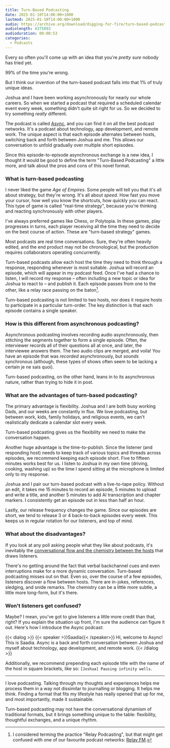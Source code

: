```yaml
---
title: Turn-Based Podcasting
date: 2025-01-10T14:00:00+1000
lastmod: 2025-01-10T14:00:00+1000
audio: https://archive.org/download/digging-for-fire/turn-based-podcasting.mp3
audiolength: 4375893
audioduration: 00:08:53
categories:
  - Podcasts
---
```


Every so often you'll come up with an idea that you're *pretty sure* nobody has tried yet.

99% of the time you're wrong.

But I think our invention of the turn-based podcast falls into that 1% of truly unique ideas.

Joshua and I have been working asynchronously for nearly our whole careers. So when we started a podcast that required a scheduled calendar event every week, something didn't quite sit right for us. So we decided to try something _really_ different.

The podcast is called [Async](https://www.buzzsprout.com/2395469), and you can find it on all the best podcast networks. It's a podcast about technology, app development, and remote work. The unique aspect is that each episode alternates between hosts, switching back and forth between Joshua and me. This allows our conversation to unfold gradually over multiple short episodes.

Since this episode-to-episode asynchronous exchange is a new idea, I thought it would be good to define the term "Turn-Based Podcasting" a little more, and talk about the pros and cons of this novel format.

<!--more-->

### What is turn-based podcasting

I never liked the game _Age of Empires_. Some people will tell you that it's all about strategy, but they're wrong. It's all about _speed_. How fast you move your cursor, how well you know the shortcuts, how quickly you can react. This type of game is called "real-time strategy", because you're thinking and reacting synchronously with other players.

I've always preferred games like Chess, or Polytopia. In these games, play progresses in turns, each player receiving all the time they need to decide on the best course of action. These are "turn-based strategy" games.

Most podcasts are real time conversations. Sure, they're often heavily edited, and the end product may not be chronological, but the production requires collaborators operating concurrently.

Turn-based podcasts allow each host the time they need to think through a response, responding whenever is most suitable. Joshua will record an episode, which will appear in my podcast feed. Once I've had a chance to listen, I will record my response – often including a new topic or idea for Joshua to react to – and publish it. Each episode passes from one to the other, like a relay race passing on the baton[^1].

Turn-based podcasting is not limited to two hosts, nor does it require hosts to participate in a particular turn-order. The key distinction is that each episode contains a single speaker.

### How is this different from asynchronous podcasting?

Asynchronous podcasting involves recording audio asynchronously, then stitching the segments together to form a single episode. Often, the interviewer records all of their questions all at once, and later, the interviewee answers them. The two audio clips are merged, and voila! You have an episode that was _recorded_ asynchronously, but _sounds_ synchronous (although, these types of shows often seem to be lacking a certain je ne sais quoi).

Turn-based podcasting, on the other hand, leans in to its asynchronous nature, rather than trying to hide it in post.

### What are the advantages of turn-based podcasting?

The primary advantage is flexibility. Joshua and I are both busy working Dads, and our weeks are constantly in flux. We love podcasting, but between work, kids, family holidays, and religious events, we can't realistically dedicate a calendar slot every week.

Turn-based podcasting gives us the flexibility we need to make the conversation happen.

Another huge advantage is the time-to-publish. Since the listener (and responding host) needs to keep track of various topics and threads across episodes, we recommend keeping each episode short. Five to fifteen minutes works best for us. I listen to Joshua in my own time (driving, cooking, washing up) so the time I spend sitting at the microphone is limited only to my response.

Joshua and I pair our turn-based podcast with a live-to-tape policy. Without an edit, it takes me 15 minutes to record an episode, 5 minutes to upload and write a title, and another 5 minutes to add AI transcription and chapter markers. I consistently get an episode out in less than half an hour.

Lastly, our release frequency changes the game. Since our episodes are short, we tend to release 3 or 4 back-to-back episodes every week. This keeps us in regular rotation for our listeners, and top of mind.

### What about the disadvantages?

If you look at any poll asking people what they like about podcasts, it's inevitably the [conversational flow and the chemistry between the hosts](https://www.wired.com/story/dial-up-eric-eddings-hartbeat-podcasts) that draws listeners.

There's no getting around the fact that verbal backchannel cues and even interruptions make for a more dynamic conversation. Turn-based podcasting misses out on that. Even so, over the course of a few episodes, listeners discover a flow between hosts. There are in-jokes, references, sledging, and snide remarks. The chemistry can be a little more subtle, a little more long-form, but it's there.

### Won't listeners get confused?

Maybe? I mean, you've got to give listeners a little more credit than that, right? If you explain the situation up front, I'm sure the audience can figure it out. Here's how I introduce the Async podcast:

{{< dialog >}}
{{< speaker >}}Saadia{{< /speaker>}}
Hi, welcome to Async! This is Saadia. Async is a back and forth conversation between Joshua and myself about technology, app development, and remote work.
{{< /dialog >}}

Additionally, we recommend prepending each episode title with the name of the host in square brackets, like so: `[Joshua] Pausing infinity wells`.

---

I love podcasting. Talking through my thoughts and experiences helps me process them in a way not dissimilar to journalling or blogging. It helps me think. Finding a format that fits my lifestyle has really opened that up for me, and most importantly, made it sustainable.

Turn-based podcasting may not have the conversational dynamism of traditional formats, but it brings something unique to the table: flexibility, thoughtful exchanges, and a unique rhythm.


[^1]: I considered terming the practice "Relay Podcasting", but that might get confused with one of our favourite podcast networks: [Relay FM](https://www.relay.fm).